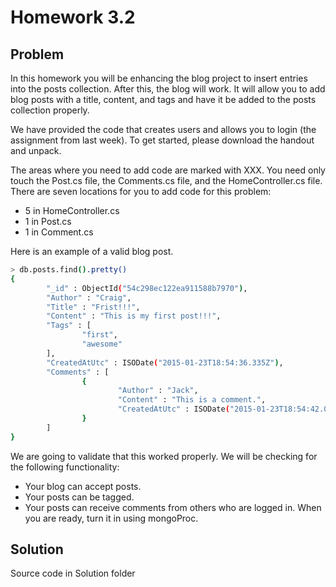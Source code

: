 # Homework 3.2

## Problem

In this homework you will be enhancing the blog project to insert entries into the posts collection. After this, the blog will work. It will allow you to add blog posts with a title, content, and tags and have it be added to the posts collection properly.

We have provided the code that creates users and allows you to login (the assignment from last week). To get started, please download the handout and unpack.

The areas where you need to add code are marked with XXX. You need only touch the Post.cs file, the Comments.cs file, and the HomeController.cs file. There are seven locations for you to add code for this problem:

* 5 in HomeController.cs
* 1 in Post.cs
* 1 in Comment.cs

Here is an example of a valid blog post.
```sh
> db.posts.find().pretty()
{
        "_id" : ObjectId("54c298ec122ea911588b7970"),
        "Author" : "Craig",
        "Title" : "Frist!!!",
        "Content" : "This is my first post!!!",
        "Tags" : [
                "first",
                "awesome"
        ],
        "CreatedAtUtc" : ISODate("2015-01-23T18:54:36.335Z"),
        "Comments" : [
                {
                        "Author" : "Jack",
                        "Content" : "This is a comment.",
                        "CreatedAtUtc" : ISODate("2015-01-23T18:54:42.005Z")
                }
        ]
}
```
We are going to validate that this worked properly. We will be checking for the following functionality:

* Your blog can accept posts.
* Your posts can be tagged.
* Your posts can receive comments from others who are logged in.
When you are ready, turn it in using mongoProc.

## Solution
Source code in Solution folder